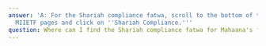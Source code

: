 ```yaml
---
answer: 'A: For the Shariah compliance fatwa, scroll to the bottom of the MICF or
  MIIETF pages and click on ''Shariah Compliance.'''
question: Where can I find the Shariah compliance fatwa for Mahaana's funds?
---
```

